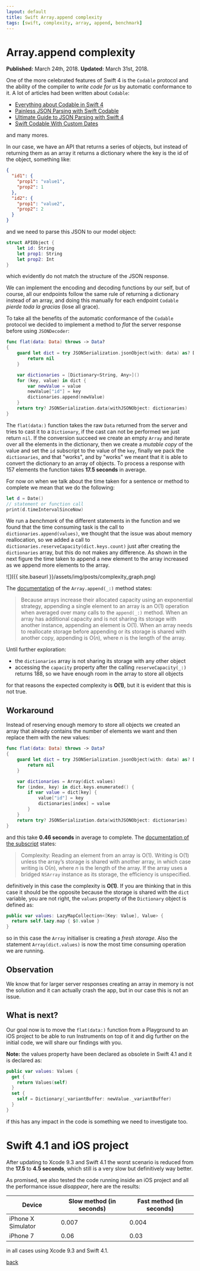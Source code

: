 ```yaml
---
layout: default
title: Swift Array.append complexity
tags: [swift, complexity, array, append, benchmark]
---
```


# Array.append complexity
**Published:** March 24th, 2018.
**Updated:** March 31st, 2018.

One of the more celebrated features of Swift 4 is the `Codable` protocol and the ability of the compiler to *write code for us* by automatic conformance to it. A lot of articles had been written about `Codable`:

- [Everything about Codable in Swift 4](https://hackernoon.com/everything-about-codable-in-swift-4-97d0e18a2999)
- [Painless JSON Parsing with Swift Codable](https://medium.com/xcblog/painless-json-parsing-with-swift-codable-2c0beaeb21c1)
- [Ultimate Guide to JSON Parsing with Swift 4](https://benscheirman.com/2017/06/swift-json/)
- [Swift Codable With Custom Dates](https://useyourloaf.com/blog/swift-codable-with-custom-dates/)

and many mores.

In our case, we have an API that returns a series of objects, but instead of returning them as an array it returns a dictionary where the key is the id of the object, something like:

```json
{
  "id1": {
    "prop1": "value1",
    "prop2": 1
  },
  "id2": {
    "prop1": "value2",
    "prop2": 2
  }
}
```
and we need to parse this JSON to our model object:

```swift
struct APIObject {
    let id: String
    let prop1: String
    let prop2: Int
}
```
which evidently do not match the structure of the JSON response.

We can implement the encoding and decoding functions by our self, but of course, all our endpoints follow the same rule of returning a dictionary instead of an array, and doing this manually for each endpoint `Codable` *pierde toda la gracias* (lose all grace).

To take all the benefits of the automatic conformance of the `Codable` protocol we decided to implement a method to *flat* the server response before using `JSONDecoder`:

```swift
func flat(data: Data) throws -> Data?
{
    guard let dict = try JSONSerialization.jsonObject(with: data) as? Dictionary<String, Dictionary<String, Any>> else {
        return nil
    }

    var dictionaries = [Dictionary<String, Any>]()
    for (key, value) in dict {
        var newValue = value
        newValue["id"] = key
        dictionaries.append(newValue)
    }
    return try? JSONSerialization.data(withJSONObject: dictionaries)
}
```

The `flat(data:)` function takes the raw `Data` returned from the server and tries to cast it to a `Dictionary`, if the cast can not be performed we just return `nil`. If the conversion succeed we create an empty `Array` and iterate over all the elements in the dictionary, then we create a *mutable copy* of the value and set the `id` subscript to the value of the `key`, finally we pack the `dictionaries`, and that "works", and by "works" we meant that it is able to convert the dictionary to an array of objects. To process a response with 157 elements the function takes **17.5 seconds** in average.

For now on when we talk about the time taken for a sentence or method to complete we mean that we do the following:

```swift
let d = Date()
// statement or function call
print(d.timeIntervalSinceNow)
```

We run a *benchmark* of the different statements in the function and we found that the time consuming task is the call to `dictionaries.append(values)`, we thought that the issue was about memory reallocation, so we added a call to `dictionaries.reserveCapacity(dict.keys.count)` just after creating the `dictionaries` array, but this do not makes any difference. As shown in the next figure the time taken to append a new element to the array increased as we append more elements to the array.

![]({{ site.baseurl }}/assets/img/posts/complexity_graph.png)

The [documentation](https://developer.apple.com/documentation/swift/array/1538872-append) of the `Array.append(_:)` method states:

> Because arrays increase their allocated capacity using an exponential strategy, appending a single element to an array is an O(1) operation when averaged over many calls to the `append(_:)` method. When an array has additional capacity and is not sharing its storage with another instance, appending an element is O(1). When an array needs to reallocate storage before appending or its storage is shared with another copy, appending is O(*n*), where *n* is the length of the array.

Until further exploration:

- the `dictionaries` array is not sharing its storage with any other object
- accessing the `capacity` property after the calling `reserveCapacity(_:)`  returns 188, so we have enough room in the array to store all objects

for that reasons the expected complexity is **O(1)**, but it is evident that this is not true.

## Workaround

Instead of reserving enough memory to store all objects we created an array that already contains the number of elements we want and then replace them with the new values:

```swift
func flat(data: Data) throws -> Data?
{
    guard let dict = try JSONSerialization.jsonObject(with: data) as? Dictionary<String, Dictionary<String, Any>> else {
        return nil
    }

    var dictionaries = Array(dict.values)
    for (index, key) in dict.keys.enumerated() {
        if var value = dict[key] {
            value["id"] = key
            dictionaries[index] = value
        }
    }
    return try? JSONSerialization.data(withJSONObject: dictionaries)
}
```
and this take **0.46 seconds** in average to complete. The [documentation of the subscript](https://developer.apple.com/documentation/swift/array/1540606-subscript) states:

> Complexity: Reading an element from an array is O(1). Writing is O(1) unless the array’s storage is shared with another array, in which case writing is O(*n*), where *n* is the length of the array. If the array uses a bridged `NSArray` instance as its storage, the efficiency is unspecified.

definitively in this case the complexity is **O(1)**. If you are thinking that in this case it should be the opposite because the storage is shared with the `dict` variable, you are not right, the `values`  property of the `Dictionary`  object is defined as:

```swift
public var values: LazyMapCollection<[Key: Value], Value> {
  return self.lazy.map { $0.value }
}
```
so in this case the `Array` initialiser is creating a *fresh storage*. Also the statement `Array(dict.values)` is now the most time consuming operation we are running.

## Observation

We know that for larger server responses creating an array in memory is not the solution and it can actually crash the app, but in our case this is not an issue.

## What is next?

Our goal now is to move the `flat(data:)`  function from a Playground to an iOS project to be able to run Instruments on top of it and dig further on the initial code, we will share our findings with you.

**Note:** the values property have been declared as obsolete in Swift 4.1 and it is declared as:

```swift
public var values: Values {
  get {
    return Values(self)
  }
  set {
    self = Dictionary(_variantBuffer: newValue._variantBuffer)
  }
}
```
if this has any impact in the code is something we need to investigate too.


# Swift 4.1 and iOS project

After updating to Xcode 9.3 and Swift 4.1 the worst scenario is reduced from the **17.5** to **4.5 seconds**, which still is a very slow but definitively way better.

As promised, we also tested the code running inside an iOS project and all the performance issue *disappear*, here are the results:

| Device             | Slow method (in seconds) | Fast method (in seconds) |
| ------------------ | ------------------------ | ------------------------ |
| iPhone X Simulator | 0.007                    | 0.004                    |
| iPhone 7           | 0.06                     | 0.03                     |

in all cases using Xcode 9.3 and Swift 4.1.

[back](./)
